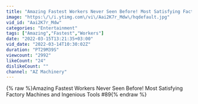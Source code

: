 ```yaml
---
title: "Amazing Fastest Workers Never Seen Before! Most Satisfying Factory Machines and Ingenious Tools #89"
image: "https:\/\/i.ytimg.com\/vi\/Aai2K7r_Mdw\/hqdefault.jpg"
vid_id: "Aai2K7r_Mdw"
categories: "Entertainment"
tags: ["Amazing","Fastest","Workers"]
date: "2022-03-15T13:21:35+03:00"
vid_date: "2022-03-14T10:30:02Z"
duration: "PT29M39S"
viewcount: "2992"
likeCount: "24"
dislikeCount: ""
channel: "AZ Machinery"
---
```

{% raw %}Amazing Fastest Workers Never Seen Before! Most Satisfying Factory Machines and Ingenious Tools #89{% endraw %}
